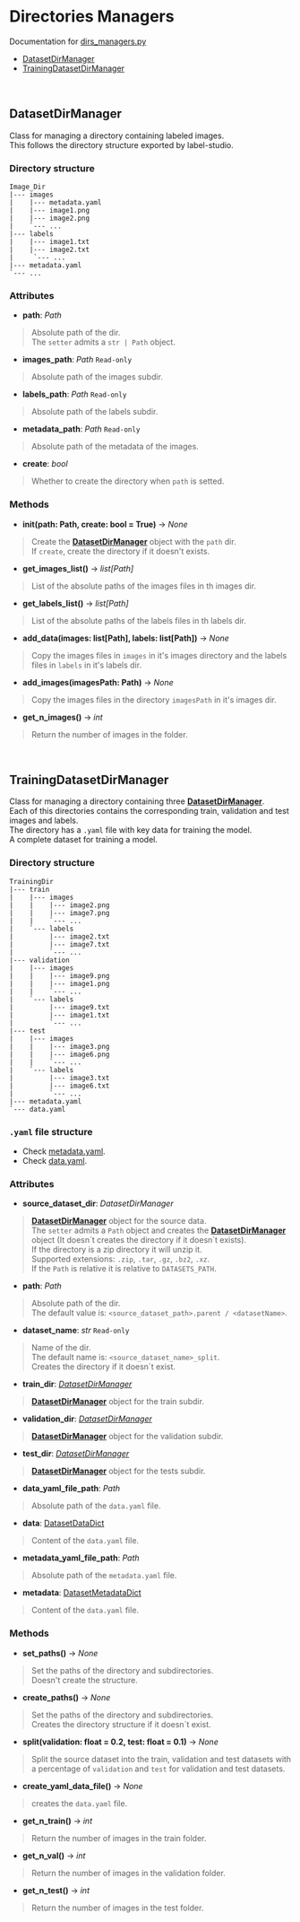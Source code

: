 # Directories Managers
Documentation for [dirs_managers.py](../../../yoloModelManager/src/filesystem/dirs_managers.py)
- [DatasetDirManager](#datasetdirmanager)
-  [TrainingDatasetDirManager](#trainingdatasetdirmanager)

<br>

## DatasetDirManager
Class for managing a directory containing labeled images.  
This follows the directory structure exported by label-studio.  
### Directory structure
```
Image_Dir
|--- images
|    |--- metadata.yaml
|    |--- image1.png
|    |--- image2.png
|    `--- ...
|--- labels
|    |--- image1.txt
|    |--- image2.txt
|     `--- ...
|--- metadata.yaml
`--- ...
```
### Attributes
- **path**: *Path*  
> Absolute path of the dir.  
> The `setter` admits a `str | Path` object.  
- **images_path**: *Path* `Read-only`  
> Absolute path of the images subdir.  
- **labels_path**: *Path* `Read-only`  
> Absolute path of the labels subdir.  
- **metadata_path**: *Path* `Read-only`  
> Absolute path of the metadata of the images.  
- **create**: *bool*  
> Whether to create the directory when `path` is setted.  
### Methods
- **__init__(path: Path, create: bool = True)** -> *None*
> Create the [**DatasetDirManager**](#datasetdirmanager) object with the `path` dir.  
If `create`, create the directory if it doesn't exists.  
- **get_images_list()** -> *list[Path]*  
> List of the absolute paths of the images files in th images dir.  
- **get_labels_list()** -> *list[Path]*
> List of the absolute paths of the labels files in th labels dir.  
- **add_data(images: list[Path], labels: list[Path])** -> *None*
> Copy the images files in `images` in it's images directory and the labels files in `labels` in it's labels dir.  
- **add_images(imagesPath: Path)** -> *None*
> Copy the images files in the directory `imagesPath` in it's images dir.  
- **get_n_images()** -> *int*  
> Return the number of images in the folder.  

<br>

## TrainingDatasetDirManager
Class for managing a directory containing three [**DatasetDirManager**](#datasetdirmanager).  
Each of this directories  contains the corresponding train, validation and test images and labels.  
The directory has a `.yaml` file with key data for training the model.  
A complete dataset for training a model.  
### Directory structure
```
TrainingDir
|--- train
|    |--- images
|    |    |--- image2.png
|    |    |--- image7.png
|    |    `--- ...
|    `--- labels
|         |--- image2.txt
|         |--- image7.txt
|         `--- ...
|--- validation
|    |--- images
|    |    |--- image9.png
|    |    |--- image1.png
|    |    `--- ...
|    `--- labels
|         |--- image9.txt
|         |--- image1.txt
|         `--- ...
|--- test
|    |--- images
|    |    |--- image3.png
|    |    |--- image6.png
|    |    `--- ...
|    `--- labels
|         |--- image3.txt
|         |--- image6.txt
|         `--- ...
|--- metadata.yaml
`--- data.yaml
```
### `.yaml` file structure
- Check [metadata.yaml](../../examples/dataset.metadata.yaml).  
- Check [data.yaml](../../examples/dataset.data.yaml).  

### Attributes
- **source_dataset_dir**: *DatasetDirManager*  
> [**DatasetDirManager**](#datasetdirmanager) object for the source data.  
> The `setter` admits a `Path` object and creates the [**DatasetDirManager**](#datasetdirmanager) object (It doesn\`t creates the directory if it doesn\`t exists).  
> If the directory is a zip directory it will unzip it.  
> Supported extensions: `.zip`, `.tar`, `.gz`, `.bz2`, `.xz`.  
> If the `Path` is relative it is relative to `DATASETS_PATH`.  
- **path**: *Path*  
> Absolute path of the dir.  
> The default value is: `<source_dataset_path>.parent / <datasetName>`.  
- **dataset_name**: *str* `Read-only`  
> Name of the dir.  
> The default name is: `<source_dataset_name>_split`.  
> Creates the directory if it doesn`t exist.  
- **train_dir**: *[DatasetDirManager](#datasetdirmanager)*  
> [**DatasetDirManager**](#datasetdirmanager) object for the train subdir.  
- **validation_dir**: *[DatasetDirManager](#datasetdirmanager)*  
> [**DatasetDirManager**](#datasetdirmanager) object for the validation subdir.  
- **test_dir**: *[DatasetDirManager](#datasetdirmanager)*  
> [**DatasetDirManager**](#datasetdirmanager) object for the tests subdir.  
- **data_yaml_file_path**: *Path*  
> Absolute path of the `data.yaml` file.  
- **data**: [DatasetDataDict](../utils/data_types.md/#datasetdatadict)  
> Content of the `data.yaml` file.  
- **metadata_yaml_file_path**: *Path*  
> Absolute path of the `metadata.yaml` file.  
- **metadata**: [DatasetMetadataDict](../utils/data_types.md/#datasetmetadatadict)  
> Content of the `data.yaml` file.  

### Methods
- **set_paths()** -> *None*  
> Set the paths of the directory and subdirectories.  
> Doesn't create the structure.  
- **create_paths()** -> *None*  
> Set the paths of the directory and subdirectories.  
> Creates the directory structure if it doesn`t exist.  
- **split(validation: float = 0.2, test: float = 0.1)** -> *None*
> Split the source dataset into the train, validation and test datasets with a percentage of `validation` and `test` for validation and test datasets.  
- **create_yaml_data_file()** -> *None*
> creates the `data.yaml` file.  
- **get_n_train()** -> *int*  
> Return the number of images in the train folder.  
- **get_n_val()** -> *int*  
> Return the number of images in the validation folder.  
- **get_n_test()** -> *int*  
> Return the number of images in the test folder.  